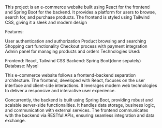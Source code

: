 This project is an e-commerce website built using React for the frontend and Spring Boot for the backend. It provides a platform for users to browse, search for, and purchase products. The frontend is styled using Tailwind CSS, giving it a sleek and modern design

Features:

User authentication and authorization
Product browsing and searching
Shopping cart functionality
Checkout process with payment integration
Admin panel for managing products and orders
Technologies Used:

Frontend: React, Tailwind CSS
Backend: Spring Boot(done sepately)
Database: Mysql

This e-commerce website follows a frontend-backend separation architecture. The frontend, developed with React, focuses on the user interface and client-side interactions. It leverages modern web technologies to deliver a responsive and interactive user experience.

Concurrently, the backend is built using Spring Boot, providing robust and scalable server-side functionalities. It handles data storage, business logic, and communication with external services. The frontend communicates with the backend via RESTful APIs, ensuring seamless integration and data exchange.
